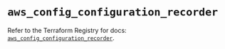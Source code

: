 # `aws_config_configuration_recorder`

Refer to the Terraform Registry for docs: [`aws_config_configuration_recorder`](https://registry.terraform.io/providers/hashicorp/aws/5.97.0/docs/resources/config_configuration_recorder).
